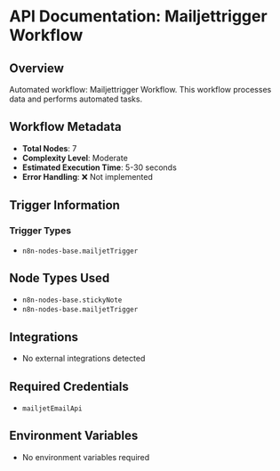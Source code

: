 # API Documentation: Mailjettrigger Workflow

## Overview
Automated workflow: Mailjettrigger Workflow. This workflow processes data and performs automated tasks.

## Workflow Metadata
- **Total Nodes**: 7
- **Complexity Level**: Moderate
- **Estimated Execution Time**: 5-30 seconds
- **Error Handling**: ❌ Not implemented

## Trigger Information
### Trigger Types
- `n8n-nodes-base.mailjetTrigger`

## Node Types Used
- `n8n-nodes-base.stickyNote`
- `n8n-nodes-base.mailjetTrigger`

## Integrations
- No external integrations detected

## Required Credentials
- `mailjetEmailApi`

## Environment Variables
- No environment variables required

